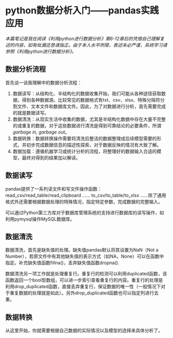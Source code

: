 # python数据分析入门——pandas实践应用
*本篇笔记是我在阅读《利用python进行数据分析》第6-12章后的凭借自己理解复述的内容，如有纰漏还恳请指正。由于本人水平所限，表述未必严谨，系统学习请参照《利用python进行数据分析》。*

## 数据分析流程
首先谈一谈我理解中的数据分析流程：

1. 数据读写：从结构化、半结构化的数据收集开始，我们可能从各种途径获取数据，得到各种数据源。比较常见的数据格式有txt、csv、xlsx、特殊分隔符分割文件、文本文件和数据库文件。因此，为了对数据进行分析，首先需要完成的就是数据读写。
2. 数据清洗：从现实生活中收集的数据，尤其是半结构化数据中存在大量不完整的或重复的数据，对于这些数据进行清洗是得到可靠结论的必要条件，所谓*garbage in, garbage out*。
3. 数据转换：数据转换操作需要将清洗后整洁的数据整理成后续模型需要的形式，并初步完成数据信息的描述性探索，对于数据反映的情况有大致了解。
4. 数据加载：遵循机器学习或统计分析的流程，将整理好的数据输入合适的模型，最终对得到的结果加以解读。

## 数据读写
pandas提供了一系列读文件和写文件操作函数：read_csv/read_table/read_clipboard ......
to_csv/to_table/to_xlsx ......除了通用格式外还需要根据数据处理的特殊情况，指定特定参数，完成数据的完整输入。

可以通过Python第三方库对于数据库管理系统的支持进行数据库的读写操作，如利用pymysql操作MySQL数据库。

## 数据清洗
数据清洗，首先是缺失值的处理。缺失值pandas默认将其设置为NaN（Not a Number），若原文件中有其他缺失值的表示方式（如NA，None）可以在函数中指定。补充缺失值函数fillna()，丢弃缺失值函数dropna().

数据清洗另一项工作就是处理重复行。重复行的检测可以利用duplicated函数，该函数返回一个bool型数组，可以进一步索引查看重复行的内容。重复行的处理是利用drop_duplicated函数，直接丢弃重复行，保证数据的唯一性（一般情况下对于重复数据的处理就是如此）。另外drop_duplicated函数也可以指定列进行去重。

## 数据转换
从这里开始，你就需要根据自己数据的实际情况以及模型的选择来具体分析了。
